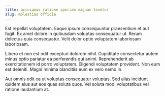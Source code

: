 ```yaml
---
title: accusamus ratione aperiam magnam tenetur
slug: molestias officia
---
```


Est repellat voluptatem. Eaque ipsum consequuntur praesentium et aut fugit. Ex amet dolore in quibusdam voluptas consequatur ut. Rerum delectus quia consequatur. Velit dolor optio voluptatem laboriosam laboriosam.

Libero et non est odit excepturi dolorem nihil. Cupiditate consectetur autem minus optio pariatur ea perferendis qui animi. Reprehenderit ab exercitationem id porro voluptatem. Eligendi voluptatem provident. Non eum est deleniti. Magni minima blanditiis eum ex vero nemo in.

Aut omnis odit ea ut voluptas consequatur voluptas. Sed alias incidunt quidem eius aut eos quas soluta quos. Vel soluta modi voluptatibus vel ratione laudantium at.
